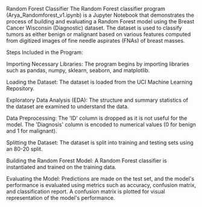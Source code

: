 Random Forest Classifier
The Random Forest classifier program (Arya_Randomforest_v1.ipynb) is a Jupyter Notebook that demonstrates the process of building and evaluating a Random Forest model using the Breast Cancer Wisconsin (Diagnostic) dataset. The dataset is used to classify tumors as either benign or malignant based on various features computed from digitized images of fine needle aspirates (FNAs) of breast masses.

Steps Included in the Program:

Importing Necessary Libraries:
The program begins by importing libraries such as pandas, numpy, sklearn, seaborn, and matplotlib.

Loading the Dataset:
The dataset is loaded from the UCI Machine Learning Repository.

Exploratory Data Analysis (EDA):
The structure and summary statistics of the dataset are examined to understand the data.

Data Preprocessing:
The 'ID' column is dropped as it is not useful for the model.
The 'Diagnosis' column is encoded to numerical values (0 for benign and 1 for malignant).

Splitting the Dataset:
The dataset is split into training and testing sets using an 80-20 split.

Building the Random Forest Model:
A Random Forest classifier is instantiated and trained on the training data.

Evaluating the Model:
Predictions are made on the test set, and the model's performance is evaluated using metrics such as accuracy, confusion matrix, and classification report.
A confusion matrix is plotted for visual representation of the model's performance.
